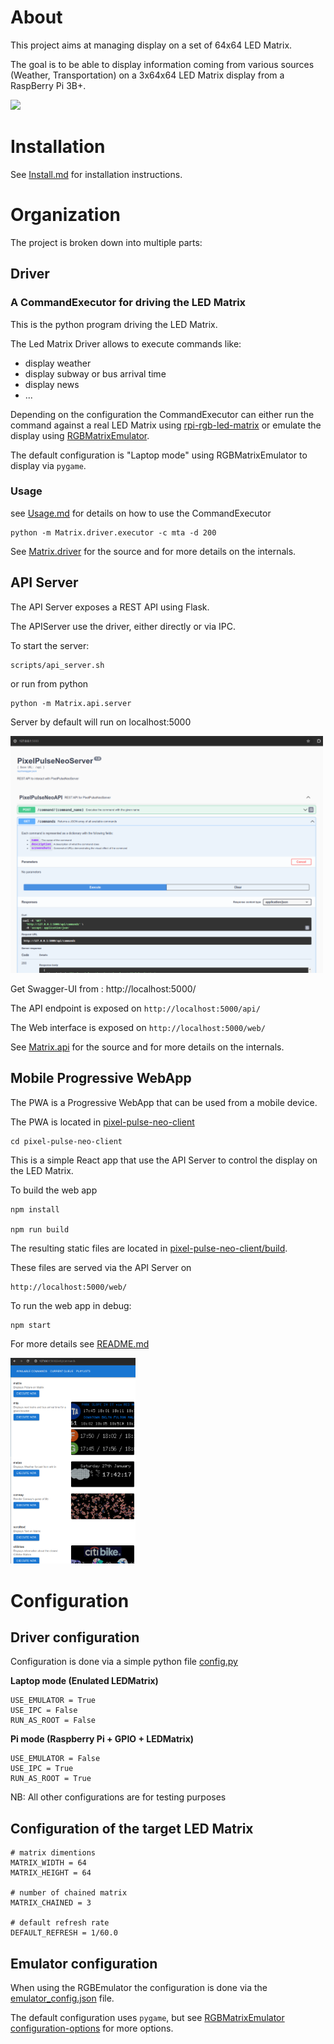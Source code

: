 
# About 

This project aims at managing display on a set of 64x64 LED Matrix.

The goal is to be able to display information coming from various sources (Weather, Transportation) on a 3x64x64 LED Matrix display from a RaspBerry Pi 3B+.

<IMG src="pictures/screencast01.gif"/>

# Installation

See [Install.md](Install.md) for installation instructions.

# Organization

The project is broken down into multiple parts:

## Driver

### A CommandExecutor for driving the LED Matrix

This is the python program driving the LED Matrix.

The Led Matrix Driver allows to execute commands like:

 - display weather
 - display subway or bus arrival time
 - display news 
 - ...

Depending on the configuration the CommandExecutor can either run the command against a real LED Matrix using [rpi-rgb-led-matrix](https://github.com/hzeller/rpi-rgb-led-matrix) or emulate the display using   [RGBMatrixEmulator](https://github.com/ty-porter/RGBMatrixEmulator).

The default configuration is "Laptop mode" using RGBMatrixEmulator to display via `pygame`.

### Usage

see [Usage.md](Usage.md) for details on how to use the CommandExecutor

    python -m Matrix.driver.executor -c mta -d 200


See  [Matrix.driver](Matrix/driver) for the source and for more details on the internals.

## API Server

The API Server exposes a REST API using Flask.

The APIServer use the driver, either directly or via IPC.

To start the server:

    scripts/api_server.sh

or run from python

    python -m Matrix.api.server

Server by default will run on localhost:5000

<img src="pictures/openapi.png" width="500px"/>

Get Swagger-UI from : http://localhost:5000/

The API endpoint is exposed on `http://localhost:5000/api/`

The Web interface is exposed on `http://localhost:5000/web/`

See [Matrix.api](Matrix/api/ReadMe.md) for the source and for more details on the internals.

## Mobile Progressive WebApp

The PWA is a Progressive WebApp that can be used from a mobile device.

The PWA is located in [pixel-pulse-neo-client](pixel-pulse-neo-client)

    cd pixel-pulse-neo-client

This is a simple React app that use the API Server to control the display on the LED Matrix.

To build the web app

    npm install

    npm run build

The resulting static files are located in [pixel-pulse-neo-client/build](pixel-pulse-neo-client/build).

These files are served via the API Server on

    http://localhost:5000/web/

To run the web app in debug:

    npm start

For more details see [README.md](pixel-pulse-neo-client/README.md)

<img src="pictures/UI.png" width="200px"/>

# Configuration

## Driver configuration

Configuration is done via a simple python file [config.py](Matrix/config.py)

**Laptop mode (Enulated LEDMatrix)**

    USE_EMULATOR = True
    USE_IPC = False
    RUN_AS_ROOT = False

**Pi mode (Raspberry Pi + GPIO + LEDMatrix)**

    USE_EMULATOR = False
    USE_IPC = True
    RUN_AS_ROOT = True

NB: All other configurations are for testing purposes

## Configuration of the target LED Matrix 

    # matrix dimentions
    MATRIX_WIDTH = 64
    MATRIX_HEIGHT = 64

    # number of chained matrix
    MATRIX_CHAINED = 3 

    # default refresh rate 
    DEFAULT_REFRESH = 1/60.0

## Emulator configuration

When using the RGBEmulator the configuration is done via the 
[emulator_config.json](emulator_config.json) file.

The default configuration uses `pygame`, but see [RGBMatrixEmulator configuration-options](https://github.com/ty-porter/RGBMatrixEmulator?tab=readme-ov-file#configuration-options) for more options.

